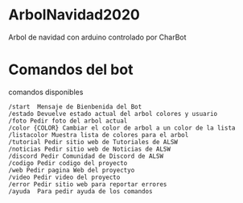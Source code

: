 # ArbolNavidad2020

Arbol de navidad con arduino controlado por CharBot

# Comandos del bot

comandos disponibles
```
/start  Mensaje de Bienbenida del Bot
/estado Devuelve estado actual del arbol colores y usuario
/foto Pedir foto del arbol actual
/color {COLOR} Cambiar el color de arbol a un color de la lista
/listacolor Muestra lista de colores para el arbol
/tutorial Pedir sitio web de Tutoriales de ALSW
/noticias Pedir sitio web de Noticias de ALSW
/discord Pedir Comunidad de Discord de ALSW
/codigo Pedir codigo del proyecto
/web Pedir pagina Web del proyectyo
/video Pedir video del proyecto
/error Pedir sitio web para reportar errores
/ayuda  Para pedir ayuda de los comandos
```

